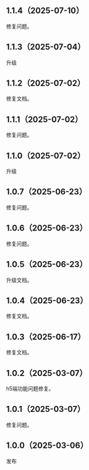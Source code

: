 ## 1.1.4（2025-07-10）
修复问题。
## 1.1.3（2025-07-04）
升级
## 1.1.2（2025-07-02）
修复文档。
## 1.1.1（2025-07-02）
修复问题。
## 1.1.0（2025-07-02）
升级
## 1.0.7（2025-06-23）
修复问题。
## 1.0.6（2025-06-23）
修复问题。
## 1.0.5（2025-06-23）
升级文档。
## 1.0.4（2025-06-23）
修复文档。
## 1.0.3（2025-06-17）
修复文档。
## 1.0.2（2025-03-07）
h5端功能问题修复。
## 1.0.1（2025-03-07）
修复问题。
## 1.0.0（2025-03-06）
发布

